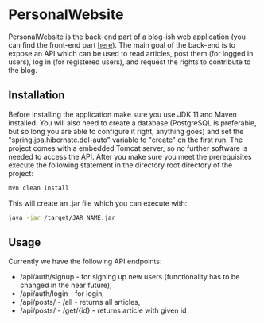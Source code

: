 # PersonalWebsite

PersonalWebsite is the back-end part of a blog-ish web application (you can find the front-end part [here](https://github.com/Magnanime/personalWebsiteFrontend)). The main goal of the back-end is to expose an API which can be used to read articles, post them (for logged in users), log in (for registered users), and request the rights to contribute to the blog.  

## Installation

Before installing the application make sure you use JDK 11 and Maven installed. You will also need to create a database (PostgreSQL is preferable, but so long you are able to configure it right, anything goes) and set the "spring.jpa.hibernate.ddl-auto" variable to "create" on the first run. The project comes with a embedded Tomcat server, so no further software is needed to access the API. After you make sure you meet the prerequisites execute the following statement in the directory root directory of the project:

```bash
mvn clean install
```
This will create an .jar file which you can execute with:

```bash
java -jar /target/JAR_NAME.jar
```

## Usage

Currently we have the following API endpoints:

- /api/auth/signup - for signing up new users (functionality has to be changed in the near future),
- /api/auth/login - for login,
- /api/posts/ - /all - returns all articles,
- /api/posts/ - /get/{id} - returns article with given id